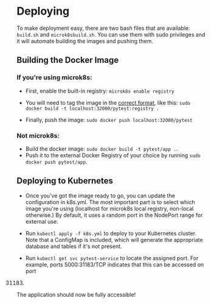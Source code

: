 # Deploying

To make deployment easy, there are two bash files that are available: `build.sh` and `microk8sbuild.sh`. You can use them with sudo privileges and it will automate building the images and pushing them.

## Building the Docker Image

### If you're using microk8s:
* First, enable the built-in registry: `microk8s enable registry`

* You will need to tag the image in the [correct format](https://microk8s.io/docs/registry-built-in), like this: `sudo docker build -t localhost:32000/pytest:registry .`

* Finally, push the image: `sudo docker push localhost:32000/pytest`
	
### Not microk8s:
* Build the docker image: `sudo docker build -t pytest/app .`.
* Push it to the external Docker Registry of your choice by running `sudo docker push pytest/app`.

## Deploying to Kubernetes

* Once you've got the image ready to go, you can update the configuration in k8s.yml. The most important part is to select which image you're using (localhost for microk8s local registry, non-local otherwise.) By default, it uses a random port in the NodePort range for external use.

* Run `kubectl apply -f k8s.yml` to deploy to your Kubernetes cluster. Note that a ConfigMap is included, which will generate the appropriate database and tables if it's not present.

* Run `kubectl get svc pytest-service` to locate the assigned port. For example, ports 5000:31183/TCP indicates that this can be accessed on port
31183.

The application should now be fully accessible!